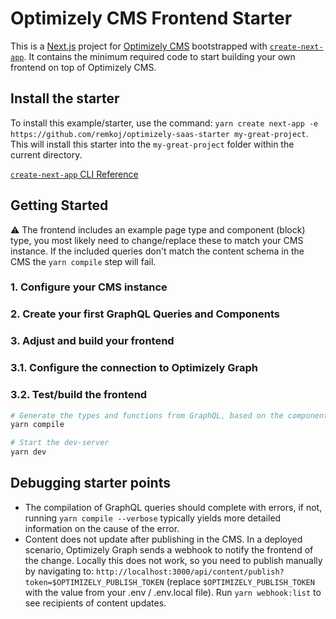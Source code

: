# Optimizely CMS Frontend Starter

This is a [Next.js](https://nextjs.org/) project for [Optimizely CMS](https://www.optimizely.com/cms) bootstrapped with [`create-next-app`](https://github.com/vercel/next.js/tree/canary/packages/create-next-app). It contains the minimum required code to start building your own frontend on top of Optimizely CMS.

## Install the starter
To install this example/starter, use the command: `yarn create next-app -e https://github.com/remkoj/optimizely-saas-starter my-great-project`. This will install this starter into the `my-great-project` folder within the current directory.

[`create-next-app` CLI Reference](https://nextjs.org/docs/pages/api-reference/create-next-app)

## Getting Started
⚠ The frontend includes an example page type and component (block) type, you most likely need to change/replace these to match your CMS instance. If the included queries don't match the content schema in the CMS the `yarn compile` step will fail.

### 1. Configure your CMS instance

### 2. Create your first GraphQL Queries and Components

### 3. Adjust and build your frontend
### 3.1. Configure the connection to Optimizely Graph

### 3.2. Test/build the frontend
```bash
# Generate the types and functions from GraphQL, based on the components inside your frontend. This needs to run successfully once before the dev-server can be started.
yarn compile

# Start the dev-server
yarn dev
```

## Debugging starter points
- The compilation of GraphQL queries should complete with errors, if not, running `yarn compile --verbose` typically yields more detailed information on the cause of the error.
- Content does not update after publishing in the CMS. In a deployed scenario, Optimizely Graph sends a webhook to notify the frontend of the change. Locally this does not work, so you need to publish manually by navigating to: `http://localhost:3000/api/content/publish?token=$OPTIMIZELY_PUBLISH_TOKEN` (replace `$OPTIMIZELY_PUBLISH_TOKEN` with the value from your .env / .env.local file). Run `yarn webhook:list` to see recipients of content updates.